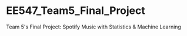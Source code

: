 # EE547_Team5_Final_Project
Team 5's Final Project: Spotify Music with Statistics &amp; Machine Learning
